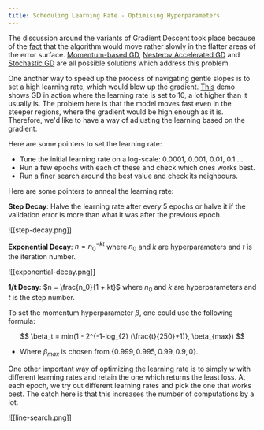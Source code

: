 ```yaml
---
title: Scheduling Learning Rate - Optimising Hyperparameters
---
```

The discussion around the variants of Gradient Descent took place because of the [fact](gradient-descent-issues) that the algorithm would move rather slowly in the flatter areas of the error surface. [Momentum-based GD](momentum-based-gradient-descent), [Nesterov Accelerated GD](nesterov-accelerated-gradient-descent) and [Stochastic GD](stochastic-gradient-descent) are all possible solutions which address this problem. 

One another way to speed up the process of navigating gentle slopes is to set a high learning rate, which would blow up the gradient. [This](https://s3.amazonaws.com/media-p.slid.es/videos/1839032/GoJVTKnT/gd_sigmoid_lr-10.mp4) demo shows GD in action where the learning rate is set to 10, a lot higher than it usually is. The problem here is that the model moves fast even in the steeper regions, where the gradient would be high enough as it is. Therefore, we'd like to have a way of adjusting the learning based on the gradient.

Here are some pointers to set the learning rate:
- Tune the initial learning rate on a log-scale: 0.0001, 0.001, 0.01, 0.1....
- Run a few epochs with each of these and check which ones works best.
- Run a finer search around the best value and check its neighbours.

Here are some pointers to anneal the learning rate:

**Step Decay**: Halve the learning rate after every 5 epochs or halve it if the validation error is more than what it was after the previous epoch. 

![[step-decay.png]]

**Exponential Decay**: $n = n_{0}^{-kt}$ where $n_0$ and $k$ are hyperparameters and $t$ is the iteration number. 

![[exponential-decay.png]]

**1/t Decay**: $n = \frac{n_0}{1 + kt}$ where $n_0$ and $k$ are hyperparameters and $t$ is the step number.

To set the momentum hyperparameter $\beta$, one could use the following formula:

$$
\beta_t = min(1 - 2^{-1-log_{2} (\frac{t}{250}+1)}, \beta_{max})
$$
- Where $\beta_{max}$ is chosen from $\{0.999, 0.995, 0.99, 0.9, 0\}$.

One other important way of optimizing the learning rate is to simply $w$ with different learning rates and retain the one which returns the least loss. At each epoch, we try out different learning rates and pick the one that works best. The catch here is that this increases the number of computations by a lot. 

![[line-search.png]]
